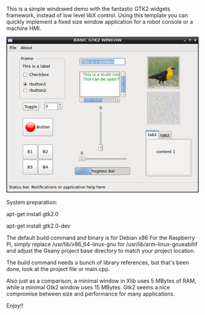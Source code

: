 This is a simple windowed demo with the fantastic GTK2 widgets framework, instead of low level libX control.
Using this template you can quickly implement a fixed size window application for a robot console or a machine HMI.

![alt text](https://github.com/statorworks/LINUX_EXAMPLES/blob/main/BASIC_GTK2/Screenshot.png)

System preparation:

apt-get install gtk2.0

apt-get install gtk2.0-dev

The default build command and binary is for Debian x86 
For the Raspberry Pi, simply replace /usr/lib/x86_64-linux-gnu for /usr/lib/arm-linux-gnueabihf
and adjust the Geany project base directory to match your project location.

The build command needs a bunch of library references, but that's been done, look at the project file or main.cpp.

Also just as a comparison, a minimal window in Xlib uses 5 MBytes of RAM, while a minimal Gtk2 window uses 15 MBytes.
Gtk2 seems a nice compromise between size and performance for many applications.

Enjoy!!
